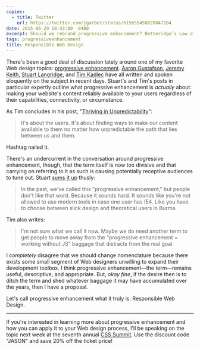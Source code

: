 ```yaml
---
copies:
  - title: Twitter
    url: https://twitter.com/jgarber/status/615655458028847104
date: 2015-06-29 18:43:00 -0400
excerpt: Should we rebrand progressive enhancement? Betteridge’s Law of Headlines would suggest not.
tags: progressiveenhancement
title: Responsible Web Design
---
```


There's been a good deal of discussion lately around one of my favorite Web design topics: [progressive enhancement](https://en.wikipedia.org/wiki/Progressive_enhancement). [Aaron Gustafson](http://www.aaron-gustafson.com/notebook/where-do-we-go-from-here/), [Jeremy Keith](https://adactio.com/journal/9186), [Stuart Langridge](http://www.kryogenix.org/days/2015/06/28/availability/), and [Tim Kadlec](http://timkadlec.com/2015/06/thriving-in-unpredictability/) have all written and spoken eloquently on the subject in recent days. Stuart's and Tim's posts in particular expertly outline what progressive enhancement is _actually_ about: making your website's content reliably available to your users regardless of their capabilities, connectivity, or circumstance.

As Tim concludes in his post, "[Thriving in Unpredictability](http://timkadlec.com/2015/06/thriving-in-unpredictability/)":

> It's about the users. It's about finding ways to make our content available to them no matter how unpredictable the path that lies between us and them.

Hashtag nailed it.

There's an undercurrent in the conversation around progressive enhancement, though, that the term itself is now too divisive and that carrying on referring to it as such is causing potentially receptive audiences to tune out. Stuart [sums it up](http://www.kryogenix.org/days/2015/06/28/availability/) thusly:

> In the past, we've called this "progressive enhancement," but people don't like that word. Because it sounds hard. It sounds like you're not allowed to use modern tools in case one user has IE4. Like you have to choose between slick design and theoretical users in Burma.

Tim also writes:

> I'm not sure what we call it now. Maybe we do need another term to get people to move away from the "progressive enhancement = working without JS" baggage that distracts from the real goal.

I _completely_ disagree that we should change nomenclature because there exists some small segment of Web designers unwilling to expand their development toolbox. I think progressive enhancement—the term—remains useful, descriptive, and appropriate. But, _okay fine_, if the desire then is to ditch the term and shed whatever baggage it may have accumulated over the years, then I have a proposal.

Let's call progressive enhancement what it truly is: Responsible Web Design.

---

If you're interested in learning more about progressive enhancement and how you can apply it to your Web design process, I'll be speaking on the topic next week at the seventh annual [CSS Summit](http://csssummit.com/). Use the discount code "JASON" and save 20% off the ticket price!